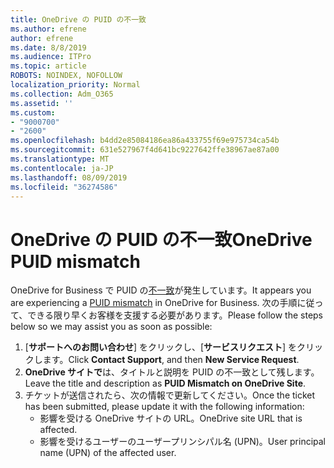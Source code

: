 ```yaml
---
title: OneDrive の PUID の不一致
ms.author: efrene
author: efrene
ms.date: 8/8/2019
ms.audience: ITPro
ms.topic: article
ROBOTS: NOINDEX, NOFOLLOW
localization_priority: Normal
ms.collection: Adm_O365
ms.assetid: ''
ms.custom:
- "9000700"
- "2600"
ms.openlocfilehash: b4dd2e85084186ea86a433755f69e975734ca54b
ms.sourcegitcommit: 631e527967f4d641bc9227642ffe38967ae87a00
ms.translationtype: MT
ms.contentlocale: ja-JP
ms.lasthandoff: 08/09/2019
ms.locfileid: "36274586"
---
```

# <a name="onedrive-puid-mismatch"></a><span data-ttu-id="160b7-102">OneDrive の PUID の不一致</span><span class="sxs-lookup"><span data-stu-id="160b7-102">OneDrive PUID mismatch</span></span>
<span data-ttu-id="160b7-103">OneDrive for Business で PUID の[不一致](https://docs.microsoft.com/sharepoint/support/administration/access-denied-or-need-permission-error-sharepoint-online-or-onedrive-for-business#when-accessing-a-onedrive-site)が発生しています。</span><span class="sxs-lookup"><span data-stu-id="160b7-103">It appears you are experiencing a [PUID mismatch](https://docs.microsoft.com/sharepoint/support/administration/access-denied-or-need-permission-error-sharepoint-online-or-onedrive-for-business#when-accessing-a-onedrive-site) in OneDrive for Business.</span></span> <span data-ttu-id="160b7-104">次の手順に従って、できる限り早くお客様を支援する必要があります。</span><span class="sxs-lookup"><span data-stu-id="160b7-104">Please follow the steps below so we may assist you as soon as possible:</span></span>

1. <span data-ttu-id="160b7-105">[**サポートへのお問い合わせ**] をクリックし、[**サービスリクエスト**] をクリックします。</span><span class="sxs-lookup"><span data-stu-id="160b7-105">Click **Contact Support**, and then **New Service Request**.</span></span>
2. <span data-ttu-id="160b7-106">**OneDrive サイトで**は、タイトルと説明を PUID の不一致として残します。</span><span class="sxs-lookup"><span data-stu-id="160b7-106">Leave the title and description as **PUID Mismatch on OneDrive Site**.</span></span>
3. <span data-ttu-id="160b7-107">チケットが送信されたら、次の情報で更新してください。</span><span class="sxs-lookup"><span data-stu-id="160b7-107">Once the ticket has been submitted, please update it with the following information:</span></span>
    - <span data-ttu-id="160b7-108">影響を受ける OneDrive サイトの URL。</span><span class="sxs-lookup"><span data-stu-id="160b7-108">OneDrive site URL that is affected.</span></span>
    - <span data-ttu-id="160b7-109">影響を受けるユーザーのユーザープリンシパル名 (UPN)。</span><span class="sxs-lookup"><span data-stu-id="160b7-109">User principal name (UPN) of the affected user.</span></span>



